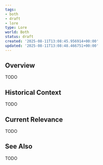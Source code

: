 ```yaml
---
tags:
- both
- draft
- lore
type: Lore
world: Both
status: draft
created: '2025-08-11T13:08:45.956914+00:00'
updated: '2025-08-11T13:08:48.466751+00:00'
---
```



## Overview

TODO
## Historical Context

TODO
## Current Relevance

TODO
## See Also

TODO
